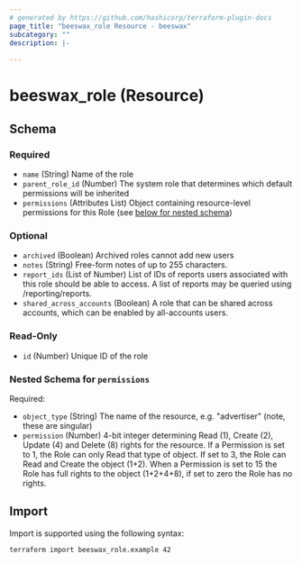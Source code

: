 ```yaml
---
# generated by https://github.com/hashicorp/terraform-plugin-docs
page_title: "beeswax_role Resource - beeswax"
subcategory: ""
description: |-
  
---
```


# beeswax_role (Resource)





<!-- schema generated by tfplugindocs -->
## Schema

### Required

- `name` (String) Name of the role
- `parent_role_id` (Number) The system role that determines which default permissions will be inherited
- `permissions` (Attributes List) Object containing resource-level permissions for this Role (see [below for nested schema](#nestedatt--permissions))

### Optional

- `archived` (Boolean) Archived roles cannot add new users
- `notes` (String) Free-form notes of up to 255 characters.
- `report_ids` (List of Number) List of IDs of reports users associated with this role should be able to access. A list of reports may be queried using /reporting/reports.
- `shared_across_accounts` (Boolean) A role that can be shared across accounts, which can be enabled by all-accounts users.

### Read-Only

- `id` (Number) Unique ID of the role

<a id="nestedatt--permissions"></a>
### Nested Schema for `permissions`

Required:

- `object_type` (String) The name of the resource, e.g. "advertiser" (note, these are singular)
- `permission` (Number) 4-bit integer determining Read (1), Create (2), Update (4) and Delete (8) rights for the resource. If a Permission is set to 1, the Role can only Read that type of object. If set to 3, the Role can Read and Create the object (1+2). When a Permission is set to 15 the Role has full rights to the object (1+2+4+8), if set to zero the Role has no rights.

## Import

Import is supported using the following syntax:

```shell
terraform import beeswax_role.example 42
```
